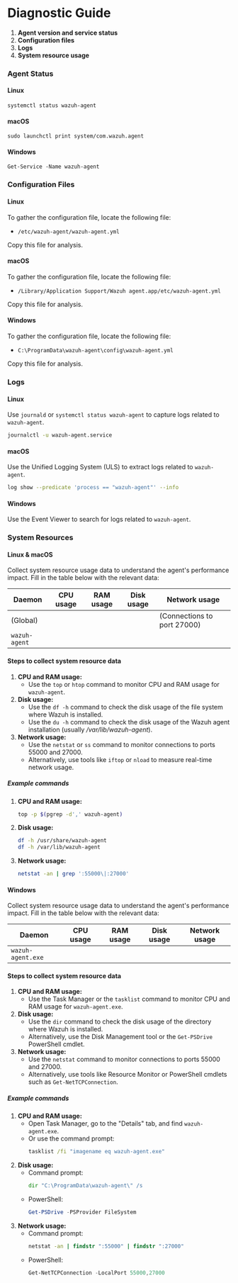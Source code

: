 # Diagnostic Guide

1. **Agent version and service status**
2. **Configuration files**
3. **Logs**
4. **System resource usage**

### Agent Status

#### Linux

```
systemctl status wazuh-agent
```

#### macOS

```
sudo launchctl print system/com.wazuh.agent
```

#### Windows

```
Get-Service -Name wazuh-agent
```

### Configuration Files

#### Linux

To gather the configuration file, locate the following file:

- `/etc/wazuh-agent/wazuh-agent.yml`

Copy this file for analysis.

####  macOS

To gather the configuration file, locate the following file:

- `/Library/Application Support/Wazuh agent.app/etc/wazuh-agent.yml`

Copy this file for analysis.

#### Windows

To gather the configuration file, locate the following file:

- `C:\ProgramData\wazuh-agent\config\wazuh-agent.yml`

Copy this file for analysis.

### Logs

#### Linux

Use `journald` or `systemctl status wazuh-agent` to capture logs related to `wazuh-agent`.

```bash
journalctl -u wazuh-agent.service
```

#### macOS

Use the Unified Logging System (ULS) to extract logs related to `wazuh-agent`.

```bash
log show --predicate 'process == "wazuh-agent"' --info
```

#### Windows

Use the Event Viewer to search for logs related to `wazuh-agent`.

### System Resources

#### Linux & macOS

Collect system resource usage data to understand the agent's performance impact. Fill in the table below with the relevant data:

| Daemon               | CPU usage | RAM usage | Disk usage | Network usage               |
|----------------------|-----------|-----------|------------|-----------------------------|
| (Global)             |           |           |            | (Connections to port 27000) |
| `wazuh-agent`        |           |           |            |                             |

#### Steps to collect system resource data

1. **CPU and RAM usage:**
   - Use the `top` or `htop` command to monitor CPU and RAM usage for `wazuh-agent`.
2. **Disk usage:**
   - Use the `df -h` command to check the disk usage of the file system where Wazuh is installed.
   - Use the `du -h` command to check the disk usage of the Wazuh agent installation (usually _/var/lib/wazuh-agent_).
3. **Network usage:**
   - Use the `netstat` or `ss` command to monitor connections to ports 55000 and 27000.
   - Alternatively, use tools like `iftop` or `nload` to measure real-time network usage.

##### Example commands

1. **CPU and RAM usage:**
   ```bash
   top -p $(pgrep -d',' wazuh-agent)
   ```
2. **Disk usage:**
   ```bash
   df -h /usr/share/wazuh-agent
   df -h /var/lib/wazuh-agent
   ```
3. **Network usage:**
   ```bash
   netstat -an | grep ':55000\|:27000'
   ```

#### Windows

Collect system resource usage data to understand the agent's performance impact. Fill in the table below with the relevant data:

| Daemon            | CPU usage | RAM usage | Disk usage | Network usage                     |
|-------------------|-----------|-----------|------------|-----------------------------------|
| `wazuh-agent.exe` |           |           |            |                                   |

#### Steps to collect system resource data

1. **CPU and RAM usage:**
   - Use the Task Manager or the `tasklist` command to monitor CPU and RAM usage for `wazuh-agent.exe`.
2. **Disk usage:**
   - Use the `dir` command to check the disk usage of the directory where Wazuh is installed.
   - Alternatively, use the Disk Management tool or the `Get-PSDrive` PowerShell cmdlet.
3. **Network usage:**
   - Use the `netstat` command to monitor connections to ports 55000 and 27000.
   - Alternatively, use tools like Resource Monitor or PowerShell cmdlets such as `Get-NetTCPConnection`.

##### Example commands

1. **CPU and RAM usage:**
   - Open Task Manager, go to the "Details" tab, and find `wazuh-agent.exe`.
   - Or use the command prompt:
     ```cmd
     tasklist /fi "imagename eq wazuh-agent.exe"
     ```
2. **Disk usage:**
   - Command prompt:
     ```cmd
     dir "C:\ProgramData\wazuh-agent\" /s
     ```
   - PowerShell:
     ```powershell
     Get-PSDrive -PSProvider FileSystem
     ```
3. **Network usage:**
   - Command prompt:
     ```cmd
     netstat -an | findstr ":55000" | findstr ":27000"
     ```
   - PowerShell:
     ```powershell
     Get-NetTCPConnection -LocalPort 55000,27000
     ```
